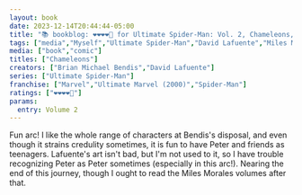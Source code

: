 ```yaml
---
layout: book
date: 2023-12-14T20:44:44-05:00
title: "📚 bookblog: ❤️❤️❤️❤️🖤 for Ultimate Spider-Man: Vol. 2, Chameleons, by Brian Michael Bendis and David Lafuente"
tags: ["media","Myself","Ultimate Spider-Man","David Lafuente","Miles Morales","Spider-Man","Brian Michael Bendis"]
media: ["book","comic"]
titles: ["Chameleons"]
creators: ["Brian Michael Bendis","David Lafuente"]
series: ["Ultimate Spider-Man"]
franchise: ["Marvel","Ultimate Marvel (2000)","Spider-Man"]
ratings: ["❤️❤️❤️❤️🖤"]
params:
  entry: Volume 2
---
```


Fun arc! I like the whole range of characters at Bendis's disposal, and even though it strains credulity sometimes, it is fun to have Peter and friends as teenagers. Lafuente's art isn't bad, but I'm not used to it, so I have trouble recognizing Peter as Peter sometimes (especially in this arc!). Nearing the end of this journey, though I ought to read the Miles Morales volumes after that.
